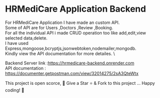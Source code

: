 # HRMediCare Application Backend

For HRMediCare  Application I have made an custom API. \
Some of API are for Users ,Doctors ,Review ,Booking. \
For all the individual API i made CRUD operation too like add,edit,view selected data,delete. \
I have used Express,mongoose,bcryptjs,jsonwebtoken,nodemailer,mongodb. \
Kindly view the API documentation for more detailes. \

Backend Server link :https://hrmedicare-backend.onrender.com  \
API documentation : https://documenter.getpostman.com/view/32014275/2sA3QteWtx

This project is open scorce, 🚀 Give a Star ⭐️ & Fork to this project ... Happy coding! 🤩

